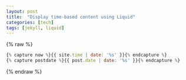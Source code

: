 ```yaml
---
layout: post
title:  "Display time-based content using Liquid"
categories: [tech]
tags: [jekyll, liquid]
---
```


{% raw %}
```javascript
{% capture now %}{{ site.time | date: '%s' }}{% endcapture %}
{% capture postdate %}{{ post.date | date: '%s' }}{% endcapture %}
```
{% endraw %}